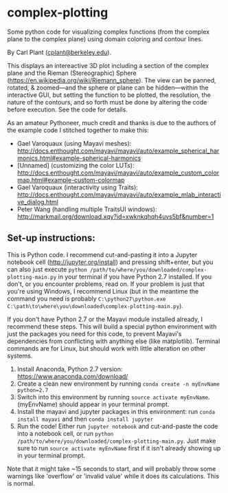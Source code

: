 # complex-plotting
Some python code for visualizing complex functions (from the complex plane to the complex plane) using domain coloring and contour lines.

By Carl Plant (cplant@berkeley.edu).

This displays an intereactive 3D plot including a section of the complex plane and the Rieman (Stereographic) Sphere (https://en.wikipedia.org/wiki/Riemann_sphere). The view can be panned, rotated, & zoomed—and the sphere or plane can be hidden—within the interactive GUI, but setting the function to be plotted, the resolution, the nature of the contours, and so forth must be done by altering the code before execution. See the code for details. 

As an amateur Pythoneer, much credit and thanks is due to the authors of the example code I stitched together to make this:
- Gael Varoquaux (using Mayavi meshes): http://docs.enthought.com/mayavi/mayavi/auto/example_spherical_harmonics.html#example-spherical-harmonics
- [Unnamed] (customizing the color LUTs): http://docs.enthought.com/mayavi/mayavi/auto/example_custom_colormap.html#example-custom-colormap
- Gael Varoquaux (interactivity using Traits): http://docs.enthought.com/mayavi/mayavi/auto/example_mlab_interactive_dialog.html
- Peter Wang (handling multiple TraitsUI windows): http://markmail.org/download.xqy?id=xwknkqhqh4uvs5bf&number=1

## Set-up instructions:
This is Python code. I recommend cut-and-pasting it into a Jupyter notebook cell (http://jupyter.org/install) and pressing shift+enter, but you can also just execute `python /path/to/where/you/downloaded/complex-plotting-main.py` in your terminal if you have Python 2.7 installed. If you don't, or you encounter problems, read on. If your problem is just that you're using Windows, I recommend Linux (but in the meantime the command you need is probably `C:\python27\python.exe C:\path\to\where\you\downloaded\complex-plotting-main.py`).

If you don't have Python 2.7 or the Mayavi module installed already, I recommend these steps. This will build a special python environment with just the packages you need for this code, to prevent Mayavi's dependencies from conflicting with anything else (like matplotlib). Terminal commands are for Linux, but should work with little alteration on other systems.
1) Install Anaconda, Python 2.7 version: https://www.anaconda.com/download/
2) Create a clean new environment by running `conda create -n myEnvName python=2.7`
3) Switch into this environment by running `source activate myEnvName`. (myEnvName) should appear in your terminal prompt.
4) Install the mayavi and jupyter packages in this environment: run `conda install mayavi` and then `conda install jupyter`
5) Run the code! Either run `jupyter notebook` and cut-and-paste the code into a notebook cell, or run `python /path/to/where/you/downloaded/complex-plotting-main.py`. Just make sure to run `source activate myEnvName` first if it isn't already showing up in your terminal prompt.

Note that it might take ~15 seconds to start, and will probably throw some warnings like 'overflow' or 'invalid value' while it does its calculations. This is normal.
